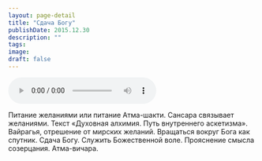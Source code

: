 ```yaml
---
layout: page-detail
title: "Сдача Богу"
publishDate: 2015.12.30
description: ""
tags:
image:
draft: false
---
```


<audio title="2015.12.30 - Сдача Богу.mp3" src="https://filer-api.advayta.org/v1.0/public/files/73485" controls=""></audio>

 Питание желаниями или питание Атма-шакти. Сансара связывает желаниями. Текст «Духовная алхимия. Путь внутреннего аскетизма». Вайрагья, отрешение от мирских желаний. Вращаться вокруг Бога как спутник. Сдача Богу. Служить Божественной воле. Прояснение смысла созерцания. Атма-вичара. 

  
